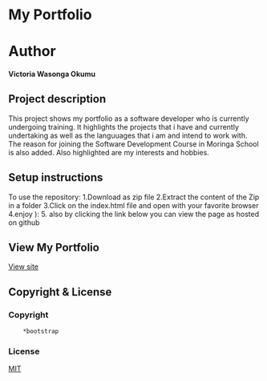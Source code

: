 # My Portfolio

# Author
#### Victoria Wasonga Okumu

## Project description
This project shows my portfolio as a software developer  who is currently undergoing training.
It highlights the projects that i have and currently undertaking as well as the languuages that i am and intend to work with.
The reason for joining the Software Development Course in Moringa School is also added.
Also highlighted  are my interests and hobbies.

## Setup instructions  
To use the repository:
    1.Download as zip file
    2.Extract the content of the Zip in a folder
    3.Click on the index.html file and open with your favorite browser
    4.enjoy ):
    5. also by clicking the link below you can view the page as hosted on github

## View My Portfolio
[View site](https://github.com/..........)

## Copyright  & License
### Copyright
        *bootstrap
        
### License
[MIT](LICENSE)


